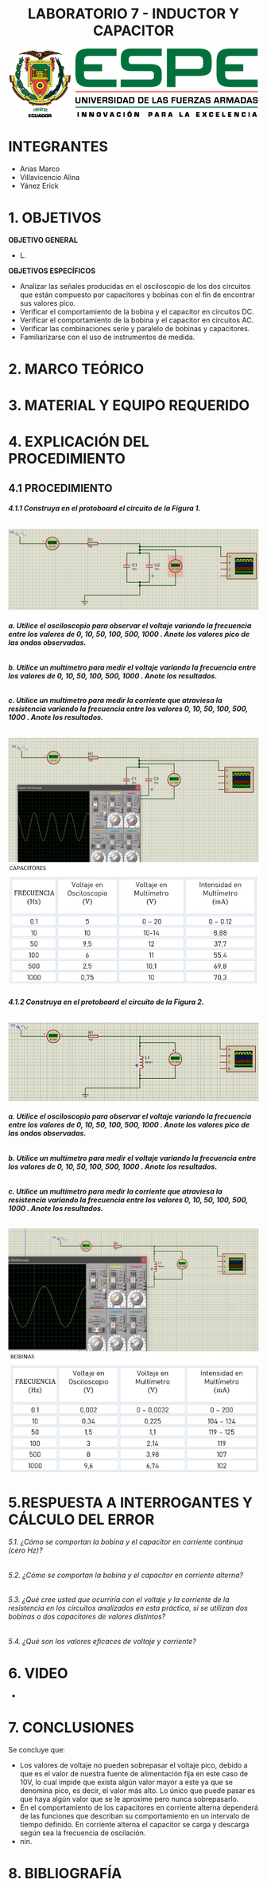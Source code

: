 <div align="center">

# LABORATORIO 7 - INDUCTOR Y CAPACITOR

![](https://github.com/erickyanez1/IMAGENES-DEBER-1/blob/main/espe.png) 

</div>

# **INTEGRANTES**

- Arias Marco
- Villavicencio Alina
- Yánez Erick


# **1. OBJETIVOS**

**OBJETIVO GENERAL**
  - L.
 
 **OBJETIVOS ESPECÍFICOS**
  - Analizar las señales producidas en el osciloscopio de los dos circuitos que están compuesto por capacitores y bobinas con el fin de encontrar sus valores pico.
  - Verificar el comportamiento de la bobina y el capacitor en circuitos DC.
  - Verificar el comportamiento de la bobina y el capacitor en circuitos AC.
  - Verificar las combinaciones serie y paralelo de bobinas y capacitores.
  - Familiarizarse con el uso de instrumentos de medida.

# **2. MARCO TEÓRICO**

<div align="center">
  

  
</div>
  
# **3. MATERIAL Y EQUIPO REQUERIDO**

<div align="center">


  
</div>

# **4. EXPLICACIÓN DEL PROCEDIMIENTO**

## **4.1 PROCEDIMIENTO**

###### **4.1.1 Construya en el protoboard el circuito de la Figura 1.**

<div align="center">

![](https://github.com/erickyanez1/Laboratorio7/blob/main/IMG/sim1_cap.JPG)
  
</div>

###### **a. Utilice el osciloscopio para observar el voltaje  variando la frecuencia entre los valores de 0, 10, 50, 100, 500, 1000 . Anote los valores pico de las ondas observadas.**

###### **b. Utilice un multímetro para medir el voltaje  variando la frecuencia entre los valores de 0, 10, 50, 100, 500, 1000 . Anote los resultados.**

###### **c. Utilice un multímetro para medir la corriente que atraviesa la resistencia variando la frecuencia entre los valores 0, 10, 50, 100, 500, 1000 . Anote los resultados.**

<div align="center">

![](https://github.com/erickyanez1/Laboratorio7/blob/main/IMG/sim1_caposc.JPG)
![](https://github.com/erickyanez1/Laboratorio7/blob/main/IMG/tab1_cap.JPG)

  
</div>



###### **4.1.2 Construya en el protoboard el circuito de la Figura 2.**

<div align="center">
  
![](https://github.com/erickyanez1/Laboratorio7/blob/main/IMG/sim2_bob.JPG)
  
</div>

###### **a. Utilice el osciloscopio para observar el voltaje  variando la frecuencia entre los valores de 0, 10, 50, 100, 500, 1000 . Anote los valores pico de las ondas observadas.**

###### **b. Utilice un multímetro para medir el voltaje  variando la frecuencia entre los valores de 0, 10, 50, 100, 500, 1000 . Anote los resultados.**

###### **c. Utilice un multímetro para medir la corriente que atraviesa la resistencia variando la frecuencia entre los valores 0, 10, 50, 100, 500, 1000 . Anote los resultados.**

<div align="center">

![](https://github.com/erickyanez1/Laboratorio7/blob/main/IMG/sim2_bobosc.JPG)
![](https://github.com/erickyanez1/Laboratorio7/blob/main/IMG/tab2_bob.JPG)
  
  
</div>





#  5.RESPUESTA A INTERROGANTES Y CÁLCULO DEL ERROR


###### 5.1. ¿Cómo se comportan la bobina y el capacitor en corriente continua (cero Hz)?



###### 5.2. ¿Cómo se comportan la bobina y el capacitor en corriente alterna?




###### 5.3. ¿Qué cree usted que ocurriría con el voltaje  y la corriente de la resistencia en los circuitos analizados en esta práctica, si se utilizan dos bobinas o dos capacitores de valores distintos?



###### 5.4. ¿Qué son los valores eficaces de voltaje y corriente?



# **6. VIDEO**

- 

# **7. CONCLUSIONES**

Se concluye que:

- Los valores de voltaje no pueden sobrepasar el voltaje pico, debido a que es el valor de nuestra fuente de alimentación fija en este caso de 10V, lo cual impide que exista algún valor mayor a este ya que se denomina pico, es decir, el valor más alto. Lo único que puede pasar es que haya algún valor que se le aproxime pero nunca sobrepasarlo.
- En el comportamiento de los capacitores en corriente alterna dependerá de las funciones que describan su comportamiento en un intervalo de tiempo definido. En corriente alterna el capacitor se carga y descarga según sea la frecuencia de oscilación.
- nin.

# **8. BIBLIOGRAFÍA**

